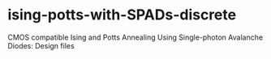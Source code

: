# ising-potts-with-SPADs-discrete
CMOS compatible Ising and Potts Annealing Using Single-photon Avalanche Diodes: Design files
